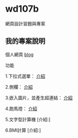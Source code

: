 # wd107b
網頁設計習題與專案
## 我的專案說明
個人網頁
[blog](https://github.com/fairy042026/wd107b/blob/master/Description.md)


功能

1.下拉式選單：
[介紹](https://github.com/fairy042026/wd107b/blob/master/1.md)

2.側欄：
[介紹](https://github.com/fairy042026/wd107b/blob/master/2.md)

3.嵌入圖片，並產生超連結：
[介紹](https://github.com/fairy042026/wd107b/blob/master/3.md)

4.跑馬燈：
[介紹](https://github.com/fairy042026/wd107b/blob/master/4.md)

5.文字型計算機
[介紹:]

6.BMI計算
[介紹:]

